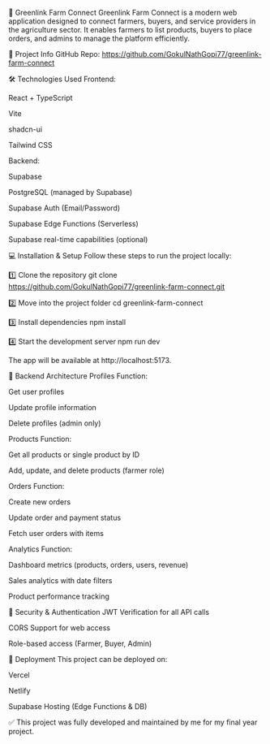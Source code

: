 🌱 Greenlink Farm Connect
Greenlink Farm Connect is a modern web application designed to connect farmers, buyers, and service providers in the agriculture sector.
It enables farmers to list products, buyers to place orders, and admins to manage the platform efficiently.

📌 Project Info
GitHub Repo: https://github.com/GokulNathGopi77/greenlink-farm-connect

🛠️ Technologies Used
Frontend:

React + TypeScript

Vite

shadcn-ui

Tailwind CSS

Backend:

Supabase

PostgreSQL (managed by Supabase)

Supabase Auth (Email/Password)

Supabase Edge Functions (Serverless)

Supabase real-time capabilities (optional)

💻 Installation & Setup
Follow these steps to run the project locally:

1️⃣ Clone the repository
git clone https://github.com/GokulNathGopi77/greenlink-farm-connect.git

2️⃣ Move into the project folder
cd greenlink-farm-connect

3️⃣ Install dependencies
npm install

4️⃣ Start the development server
npm run dev

The app will be available at http://localhost:5173.

📂 Backend Architecture
Profiles Function:

Get user profiles

Update profile information

Delete profiles (admin only)

Products Function:

Get all products or single product by ID

Add, update, and delete products (farmer role)

Orders Function:

Create new orders

Update order and payment status

Fetch user orders with items

Analytics Function:

Dashboard metrics (products, orders, users, revenue)

Sales analytics with date filters

Product performance tracking

🔐 Security & Authentication
JWT Verification for all API calls

CORS Support for web access

Role-based access (Farmer, Buyer, Admin)

🚀 Deployment
This project can be deployed on:

Vercel

Netlify

Supabase Hosting (Edge Functions & DB)


✅ This project was fully developed and maintained by me for my final year project.

